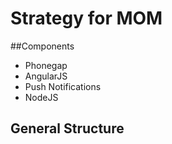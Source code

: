 Strategy for MOM
=======================

##Components
- Phonegap
- AngularJS
- Push Notifications
- NodeJS 

## General Structure



